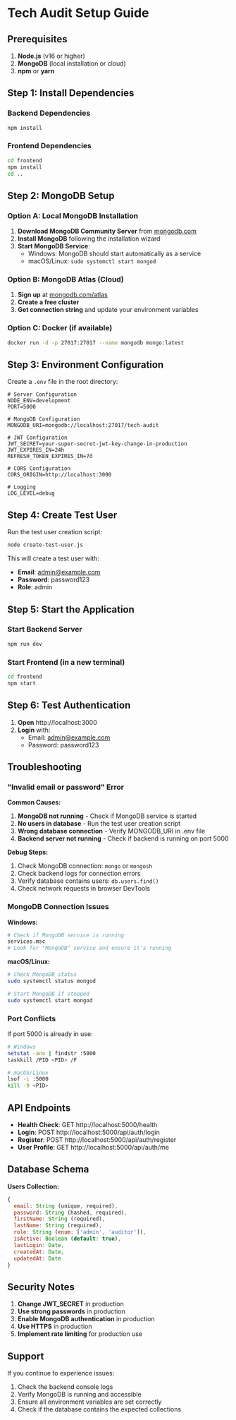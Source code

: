# Tech Audit Setup Guide

## Prerequisites

1. **Node.js** (v16 or higher)
2. **MongoDB** (local installation or cloud)
3. **npm** or **yarn**

## Step 1: Install Dependencies

### Backend Dependencies
```bash
npm install
```

### Frontend Dependencies
```bash
cd frontend
npm install
cd ..
```

## Step 2: MongoDB Setup

### Option A: Local MongoDB Installation

1. **Download MongoDB Community Server** from [mongodb.com](https://www.mongodb.com/try/download/community)
2. **Install MongoDB** following the installation wizard
3. **Start MongoDB Service**:
   - Windows: MongoDB should start automatically as a service
   - macOS/Linux: `sudo systemctl start mongod`

### Option B: MongoDB Atlas (Cloud)

1. **Sign up** at [mongodb.com/atlas](https://www.mongodb.com/atlas)
2. **Create a free cluster**
3. **Get connection string** and update your environment variables

### Option C: Docker (if available)

```bash
docker run -d -p 27017:27017 --name mongodb mongo:latest
```

## Step 3: Environment Configuration

Create a `.env` file in the root directory:

```env
# Server Configuration
NODE_ENV=development
PORT=5000

# MongoDB Configuration
MONGODB_URI=mongodb://localhost:27017/tech-audit

# JWT Configuration
JWT_SECRET=your-super-secret-jwt-key-change-in-production
JWT_EXPIRES_IN=24h
REFRESH_TOKEN_EXPIRES_IN=7d

# CORS Configuration
CORS_ORIGIN=http://localhost:3000

# Logging
LOG_LEVEL=debug
```

## Step 4: Create Test User

Run the test user creation script:

```bash
node create-test-user.js
```

This will create a test user with:
- **Email**: admin@example.com
- **Password**: password123
- **Role**: admin

## Step 5: Start the Application

### Start Backend Server
```bash
npm run dev
```

### Start Frontend (in a new terminal)
```bash
cd frontend
npm start
```

## Step 6: Test Authentication

1. **Open** http://localhost:3000
2. **Login** with:
   - Email: admin@example.com
   - Password: password123

## Troubleshooting

### "Invalid email or password" Error

**Common Causes:**
1. **MongoDB not running** - Check if MongoDB service is started
2. **No users in database** - Run the test user creation script
3. **Wrong database connection** - Verify MONGODB_URI in .env file
4. **Backend server not running** - Check if backend is running on port 5000

**Debug Steps:**
1. Check MongoDB connection: `mongo` or `mongosh`
2. Check backend logs for connection errors
3. Verify database contains users: `db.users.find()`
4. Check network requests in browser DevTools

### MongoDB Connection Issues

**Windows:**
```bash
# Check if MongoDB service is running
services.msc
# Look for "MongoDB" service and ensure it's running
```

**macOS/Linux:**
```bash
# Check MongoDB status
sudo systemctl status mongod

# Start MongoDB if stopped
sudo systemctl start mongod
```

### Port Conflicts

If port 5000 is already in use:
```bash
# Windows
netstat -ano | findstr :5000
taskkill /PID <PID> /F

# macOS/Linux
lsof -i :5000
kill -9 <PID>
```

## API Endpoints

- **Health Check**: GET http://localhost:5000/health
- **Login**: POST http://localhost:5000/api/auth/login
- **Register**: POST http://localhost:5000/api/auth/register
- **User Profile**: GET http://localhost:5000/api/auth/me

## Database Schema

**Users Collection:**
```javascript
{
  email: String (unique, required),
  password: String (hashed, required),
  firstName: String (required),
  lastName: String (required),
  role: String (enum: ['admin', 'auditor']),
  isActive: Boolean (default: true),
  lastLogin: Date,
  createdAt: Date,
  updatedAt: Date
}
```

## Security Notes

1. **Change JWT_SECRET** in production
2. **Use strong passwords** in production
3. **Enable MongoDB authentication** in production
4. **Use HTTPS** in production
5. **Implement rate limiting** for production use

## Support

If you continue to experience issues:
1. Check the backend console logs
2. Verify MongoDB is running and accessible
3. Ensure all environment variables are set correctly
4. Check if the database contains the expected collections
